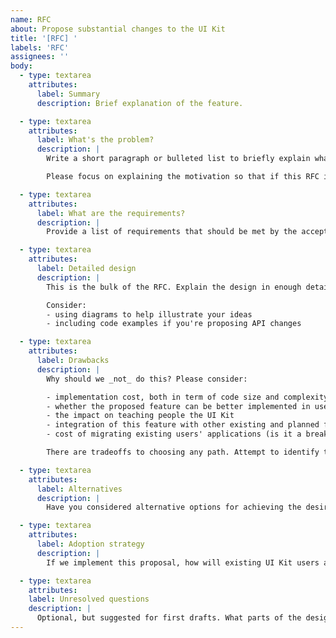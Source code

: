 ```yaml
---
name: RFC
about: Propose substantial changes to the UI Kit
title: '[RFC] '
labels: 'RFC'
assignees: ''
body:
  - type: textarea
    attributes:
      label: Summary
      description: Brief explanation of the feature.

  - type: textarea
    attributes:
      label: What's the problem?
      description: |
        Write a short paragraph or bulleted list to briefly explain what you're trying to do, what outcomes you're aiming for, and any other relevant details to help communicate the motivation behind this RFC.

        Please focus on explaining the motivation so that if this RFC is not accepted, the motivation could be used to develop alternative solutions. In other words, enumerate the constraints you are trying to solve without coupling them too closely to the solution you have in mind.

  - type: textarea
    attributes:
      label: What are the requirements?
      description: |
        Provide a list of requirements that should be met by the accepted proposal.

  - type: textarea
    attributes:
      label: Detailed design
      description: |
        This is the bulk of the RFC. Explain the design in enough detail for somebody familiar with the UI Kit to understand, and for somebody familiar with the implementation to implement. This should get into specifics and corner-cases, and include examples of how the feature is used.

        Consider:
        - using diagrams to help illustrate your ideas
        - including code examples if you're proposing API changes

  - type: textarea
    attributes:
      label: Drawbacks
      description: |
        Why should we _not_ do this? Please consider:

        - implementation cost, both in term of code size and complexity
        - whether the proposed feature can be better implemented in users' applications
        - the impact on teaching people the UI Kit
        - integration of this feature with other existing and planned features
        - cost of migrating existing users' applications (is it a breaking change?)

        There are tradeoffs to choosing any path. Attempt to identify them here.

  - type: textarea
    attributes:
      label: Alternatives
      description: |
        Have you considered alternative options for achieving the desired outcome? It's not necessary to go into too much detail here, but it can help strengthen the main proposal.

  - type: textarea
    attributes:
      label: Adoption strategy
      description: |
        If we implement this proposal, how will existing UI Kit users adopt it? Is this a breaking change?

  - type: textarea
    attributes:
    label: Unresolved questions
    description: |
      Optional, but suggested for first drafts. What parts of the design are still TBD?
---
```

